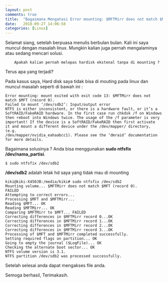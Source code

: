 ```yaml
---
layout: post
comments: true
title:  "Bagaimana Mengatasi Error mounting: $MFTMirr does not match $MFT (record 0)?"
date:   2018-09-27 14:06:58
categories: [Linux]
---
```


Selamat siang, setelah berpuasa menulis berbulan bulan. Kali ini saya muncul dengan masalah linux. Mungkin kalian juga pernah mengalaminya atau sedang mencari solusi.

        Apakah kalian pernah melepas hardisk ekstenal tanpa di mounting ?

Terus apa yang terjadi?

Pada kasus saya, Hard disk saya tidak bisa di mouting pada linux dan muncul masalah seperti di bawah ini :


    Error mounting: mount exited with exit code 13: $MFTMirr does not match $MFT (record 0).
    Failed to mount ‘/dev/sdb2’: Input/output error
    NTFS is either inconsistent, or there is a hardware fault, or it’s a
    SoftRAID/FakeRAID hardware. In the first case run chkdsk /f on Windows
    then reboot into Windows twice. The usage of the /f parameter is very
    important! If the device is a SoftRAID/FakeRAID then first activate
    it and mount a different device under the /dev/mapper/ directory, (e.g.
    /dev/mapper/nvidia_eahaabcc1). Please see the ‘dmraid’ documentation
    for more details.

Bagaimana solusinya ?
Anda bisa menggunakan  __sudo ntfsfix /dev/nama_partisi__.
        
    $ sudo ntfsfix /dev/sdb2

__/dev/sdb2__ adalah letak hd saya yang tidak mau di mounting



    kiki@kiki-X450JB:/media/kiki# sudo ntfsfix /dev/sdb2
    Mounting volume... $MFTMirr does not match $MFT (record 0).
    FAILED
    Attempting to correct errors... 
    Processing $MFT and $MFTMirr...
    Reading $MFT... OK
    Reading $MFTMirr... OK
    Comparing $MFTMirr to $MFT... FAILED
    Correcting differences in $MFTMirr record 0...OK
    Correcting differences in $MFTMirr record 1...OK
    Correcting differences in $MFTMirr record 2...OK
    Correcting differences in $MFTMirr record 3...OK
    Processing of $MFT and $MFTMirr completed successfully.
    Setting required flags on partition... OK
    Going to empty the journal ($LogFile)... OK
    Checking the alternate boot sector... OK
    NTFS volume version is 3.1.
    NTFS partition /dev/sdb2 was processed successfully.

Setelah selesai anda dapat mengakses file anda.

Semoga berhasil, Terimakasih. 